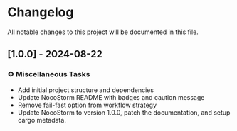 # Changelog

All notable changes to this project will be documented in this file.

## [1.0.0] - 2024-08-22

### ⚙️ Miscellaneous Tasks

- Add initial project structure and dependencies
- Update NocoStorm README with badges and caution message
- Remove fail-fast option from workflow strategy
- Update NocoStorm to version 1.0.0, patch the documentation, and setup cargo metadata.

<!-- generated by git-cliff -->
